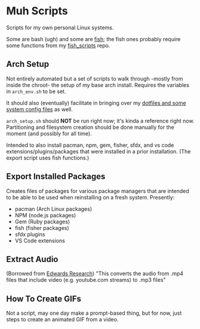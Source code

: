 # Muh Scripts

Scripts for my own personal Linux systems.

Some are bash (ugh) and some are [fish](https://fishshell.com/); the fish ones probably require some functions from my [fish_scripts](https://github.com/jonnypetraglia/fish_scripts) repo.


## Arch Setup

Not entirely automated but a set of scripts to walk through -mostly from inside the chroot- the setup of my base arch install. Requires the variables in `arch_env.sh` to be set.

It should also (eventually) facilitate in bringing over my [dotfiles and some system config files](https://github.com/jonnypetraglia/muh_dotfiles) as well.

`arch_setup.sh` should **NOT** be run right now; it's kinda a reference right now. Partitioning and filesystem creation should be done manually for the moment (and possibly for all time).

Intended to also install pacman, npm, gem, fisher, sfdx, and vs code extensions/plugins/packages that were installed in a prior installation. (The export script uses fish functions.)

## Export Installed Packages

Creates files of packages for various package managers that are intended to be able to be used when reinstalling on a fresh system. Presently:

  - pacman (Arch Linux packages)
  - NPM (node.js packages)
  - Gem (Ruby packages)
  - fish (fisher packages)
  - sfdx plugins
  - VS Code extensions

## Extract Audio

(Borrowed from [Edwards Research](https://www.edwards-research.com)) "This converts the audio from .mp4 files that include video (e.g. youtube.com streams) to .mp3 files"

## How To Create GIFs

Not a script, may one day make a prompt-based thing, but for now, just steps to create an animated GIF from a video.

